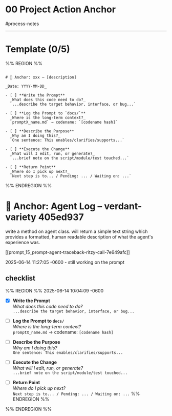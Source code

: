 # 00 Project Action Anchor

#process-notes


***


# Template (0/5)

%% REGION %% 
```copyme

# 🧠 Anchor: xxx – [description]

_Date: YYYY-MM-DD_

- [ ] **Write the Prompt**  
  _What does this code need to do?_  
  `...describe the target behavior, interface, or bug...`

- [ ] **Log the Prompt to `docs/`**  
  _Where is the long-term context?_  
  `promptX_name.md` → codename: `[codename hash]`

- [ ] **Describe the Purpose**  
  _Why am I doing this?_  
  `One sentence: This enables/clarifies/supports...`

- [ ] **Execute the Change**  
  _What will I edit, run, or generate?_  
  `...brief note on the script/module/test touched...`

- [ ] **Return Point**  
  _Where do I pick up next?_  
  `Next step is to... / Pending: ... / Waiting on: ...`

```
%% ENDREGION %%


# 🧠 Anchor: Agent Log – verdant-variety 405ed937

write a method on agent class. will return a simple text string which provides a formatted, human readable description of what the agent's experience was. 

[[prompt_15_prompt-agent-traceback-ritzy-call-7e649afc]]

2025-06-14 11:27:05 -0600 - still working on the prompt 

## checklist
%% REGION %% 
2025-06-14 10:04:09 -0600

- [x] **Write the Prompt**  
  _What does this code need to do?_  
  `...describe the target behavior, interface, or bug...`

- [ ] **Log the Prompt to `docs/`**  
  _Where is the long-term context?_  
  `promptX_name.md` → codename: `[codename hash]`

- [ ] **Describe the Purpose**  
  _Why am I doing this?_  
  `One sentence: This enables/clarifies/supports...`

- [ ] **Execute the Change**  
  _What will I edit, run, or generate?_  
  `...brief note on the script/module/test touched...`

- [ ] **Return Point**  
  _Where do I pick up next?_  
  `Next step is to... / Pending: ... / Waiting on: ...` %% ENDREGION %%

%% ENDREGION %% 



